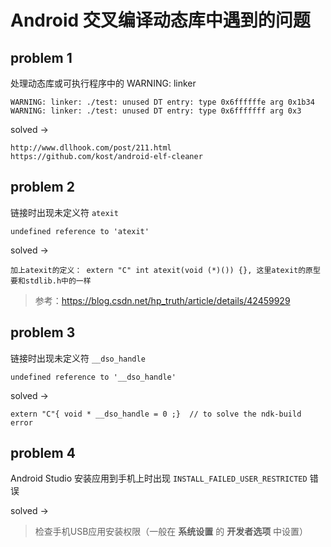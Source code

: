 # Android 交叉编译动态库中遇到的问题

## problem 1

处理动态库或可执行程序中的 WARNING: linker

```
WARNING: linker: ./test: unused DT entry: type 0x6ffffffe arg 0x1b34
WARNING: linker: ./test: unused DT entry: type 0x6fffffff arg 0x3
```

solved ->
```
http://www.dllhook.com/post/211.html
https://github.com/kost/android-elf-cleaner
```

## problem 2

链接时出现未定义符 `atexit`

```
undefined reference to 'atexit'
```

solved ->
```
加上atexit的定义： extern "C" int atexit(void (*)()) {}, 这里atexit的原型要和stdlib.h中的一样
```

> 参考：https://blog.csdn.net/hp_truth/article/details/42459929

## problem 3

链接时出现未定义符 `__dso_handle`

```
undefined reference to '__dso_handle'
```

solved ->
```
extern "C"{ void * __dso_handle = 0 ;}  // to solve the ndk-build error
```

## problem 4

Android Studio 安装应用到手机上时出现 `INSTALL_FAILED_USER_RESTRICTED` 错误

solved ->

> 检查手机USB应用安装权限（一般在 **系统设置** 的 **开发者选项** 中设置）
